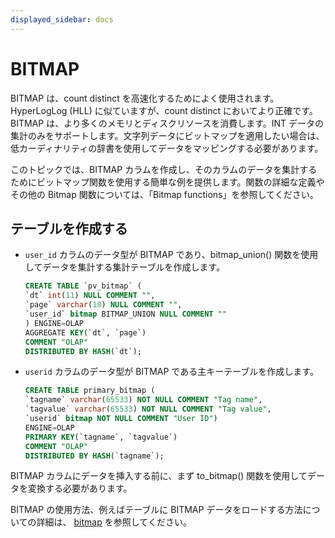 ```yaml
---
displayed_sidebar: docs
---
```


# BITMAP

BITMAP は、count distinct を高速化するためによく使用されます。HyperLogLog (HLL) に似ていますが、count distinct においてより正確です。BITMAP は、より多くのメモリとディスクリソースを消費します。INT データの集計のみをサポートします。文字列データにビットマップを適用したい場合は、低カーディナリティの辞書を使用してデータをマッピングする必要があります。

このトピックでは、BITMAP カラムを作成し、そのカラムのデータを集計するためにビットマップ関数を使用する簡単な例を提供します。関数の詳細な定義やその他の Bitmap 関数については、「Bitmap functions」を参照してください。

## テーブルを作成する

- `user_id` カラムのデータ型が BITMAP であり、bitmap_union() 関数を使用してデータを集計する集計テーブルを作成します。

    ```SQL
    CREATE TABLE `pv_bitmap` (
    `dt` int(11) NULL COMMENT "",
    `page` varchar(10) NULL COMMENT "",
    `user_id` bitmap BITMAP_UNION NULL COMMENT ""
    ) ENGINE=OLAP
    AGGREGATE KEY(`dt`, `page`)
    COMMENT "OLAP"
    DISTRIBUTED BY HASH(`dt`);
    ```

- `userid` カラムのデータ型が BITMAP である主キーテーブルを作成します。

    ```SQL
    CREATE TABLE primary_bitmap (
    `tagname` varchar(65533) NOT NULL COMMENT "Tag name",
    `tagvalue` varchar(65533) NOT NULL COMMENT "Tag value",
    `userid` bitmap NOT NULL COMMENT "User ID")
    ENGINE=OLAP
    PRIMARY KEY(`tagname`, `tagvalue`)
    COMMENT "OLAP"
    DISTRIBUTED BY HASH(`tagname`);
    ```

BITMAP カラムにデータを挿入する前に、まず to_bitmap() 関数を使用してデータを変換する必要があります。

BITMAP の使用方法、例えばテーブルに BITMAP データをロードする方法についての詳細は、 [bitmap](../../sql-functions/aggregate-functions/bitmap.md) を参照してください。